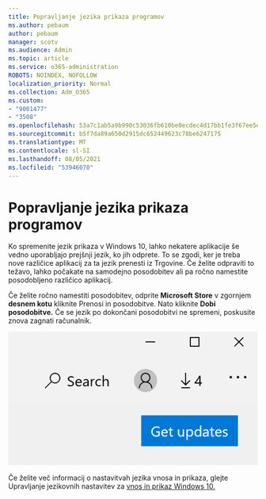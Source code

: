 ```yaml
---
title: Popravljanje jezika prikaza programov
ms.author: pebaum
author: pebaum
manager: scotv
ms.audience: Admin
ms.topic: article
ms.service: o365-administration
ROBOTS: NOINDEX, NOFOLLOW
localization_priority: Normal
ms.collection: Adm_O365
ms.custom:
- "9001477"
- "3508"
ms.openlocfilehash: 53a7c1ab5a9b990c53036fb610be0ecdec4d17bb1fe3f67ee5e6e2e0028cb55d
ms.sourcegitcommit: b5f7da89a650d2915dc652449623c78be6247175
ms.translationtype: MT
ms.contentlocale: sl-SI
ms.lasthandoff: 08/05/2021
ms.locfileid: "53946070"
---
```

# <a name="fix-the-display-language-of-apps"></a>Popravljanje jezika prikaza programov

Ko spremenite jezik prikaza v Windows 10, lahko nekatere aplikacije še vedno uporabljajo prejšnji jezik, ko jih odprete. To se zgodi, ker je treba nove različice aplikacij za ta jezik prenesti iz Trgovine. Če želite odpraviti to težavo, lahko počakate na samodejno posodobitev ali pa ročno namestite posodobljeno različico aplikacij.

Če želite ročno namestiti posodobitev, odprite **Microsoft Store** v zgornjem **desnem kotu** kliknite Prenosi in posodobitve. Nato kliknite **Dobi posodobitve.** Če se jezik po dokončani posodobitvi ne spremeni, poskusite znova zagnati računalnik.

![Pridobite posodobitve.](media/get-updates.png)

Če želite več informacij o nastavitvah jezika vnosa in prikaza, glejte Upravljanje jezikovnih nastavitev za [vnos in prikaz Windows 10.](https://support.microsoft.com/help/4027670/windows-10-add-and-switch-input-and-display-language-preferences)
